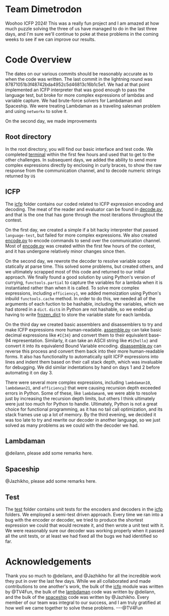 # Team Dimetrodon

Woohoo ICFP 2024! This was a really fun project and I am amazed at how much puzzle solving the three of us have managed
to do in the last three days, and I'm sure we'll continue to poke at these problems in the coming weeks to see if we can
improve our results.

# Code Overview

The dates on our various commits should be reasonably accurate as to when the code was written.
The last commit in the lightning round was 87871051b3f48742bda4952c5d46813c16b1c5e1. We had at that point implemented an ICFP interpreter
that was good enough to pass the language test, but broke for more complex expressions of lambdas and
variable capture. We had brute-force solvers for Lambdaman and Spaceship. We were treating Lambdaman as
a traveling salesman problem and using `networkx` to solve it.

On the second day, we made improvements

## Root directory

In the root directory, you will find our basic interface and test code. We completed [terminal](terminal.py) within the
first few hours and used that to get to the other challenges. In subsequent days, we added the ability to send more
complex expressions directly by enclosing in curly braces, to show the raw response from the communication channel, and
to decode numeric strings returned by `U$`

## ICFP

The [icfp](icfp/) folder contains our coded related to ICFP expression encoding and decoding. The meat of the reader
and evaluator can be found in [decode.py](icfp/decode.py), and that is the one that has gone through the most iterations
throughout the contest.

On the first day, we created a simple if a bit hacky interpreter that passed `language-test`, but failed for more
complex expressions. We also created [encode.py](icfp/encode.py) to encode commands to send over the communication
channel. Most of [encode.py](icfp/encode.py) was created within the first few hours of the contest, and it has undergone
relatively minor changes since then.

On the second day, we rewrote the decoder to resolve variable scope statically at parse time. This solved some problems,
but created others, and we ultimately scrapped most of this code and returned to our initial approach. We finally found
a good solution by using Python's version of currying, `functools.partial` to capture the variables for a lambda when it
is instantiated rather than when it is called. To solve more complex expressions, including `efficiency1`, we added
memoization using Python's inbuild `functools.cache` method. In order to do this, we needed all of the arguments of each
fuction to be hashable, including the variables, which we had stored in a `dict`. `dict`s in Python are not hashable,
so we ended up having to write [frozen_dict](icfp/frozen_dict.py) to store the variable state for each lambda.

On the third day we created basic assemblers and disassemblers to try and make ICFP expressions more human-readable.
[assemble.py](icfp/assemble.py) can take basic decimal expressions like `#I{34}` and convert them to their equivalent
base-94 representation. Similarly, it can take an ASCII string like `#S{hello}` and convert it into its equivalend Bound
Variable encoding. [disassemble.py](icfp/disassemble.py) can reverse this process and convert them back into their more
human-readable forms. It also has functionality to automatically split ICFP expressions into lines and indent them based
on their call stack depth, which was invaluable for debugging. We did similar indentations by hand on days 1 and 2
before automating it on day 3.

There were several more complex expressions, including `lambdaman10`, `lambdaman21`, and
`efficiency2` that were causing recursion depth exceeded errors in Python. Some of these, like `lambdaman6`, we were
able to resolve just by increasing the recursion depth limits, but others I think ultimately were just too much for
Python to handle. Ultimately, Python is not a great choice for functional programming, as it has no tail call
optimization, and its stack frames use up a lot of memory. By the third evening, we decided it was too late to try and
rewrite our decoder in another language, so we just solved as many problems as we could with the decoder we had.

## Lambdaman

@deilann, please add some remarks here.

## Spaceship

@Jazhikho, please add some remarks here.

## Test

The [test](test/) folder contains unit tests for the encoders and decoders in the [icfp](icfp/) folders. We employed a
semi-test driven approach. Every time we ran into a bug with the encoder or decoder, we tried to produce the shortest
expression we could that would recreate it, and then wrote a unit test with it. We were reasonably sure our decoder was
working properly when it passed all the unit tests, or at least we had fixed all the bugs we had identified so far.

# Acknowledgements
Thank you so much to @deilann, and @Jazhikho for all the incredible work they put in over the last few days.
While we all collaborated and made contributions to one another's work, the bulk of the [icfp](icfp/) module was written
by @TV4Fun, the bulk of the [lambdaman](lambdaman/) code was written by @deilann, and the bulk of the
[spaceship](spaceship/) code was written by @Jazhikho. Every member of our team was integral to our success, and I am
truly gratified at how well we came together to solve these problems. ---@TV4Fun
